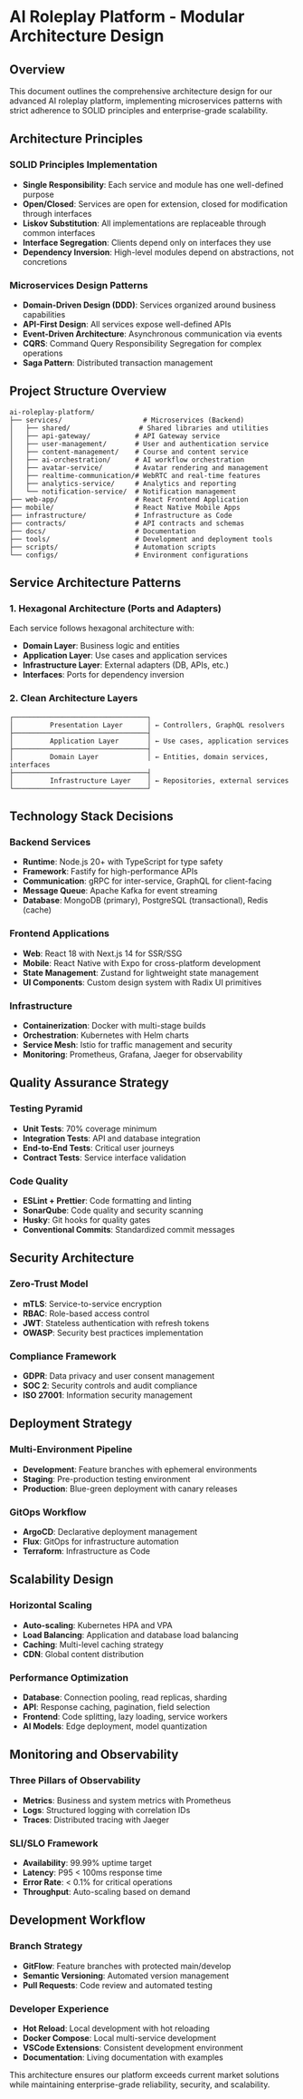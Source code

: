 # AI Roleplay Platform - Modular Architecture Design

## Overview

This document outlines the comprehensive architecture design for our advanced AI roleplay platform, implementing microservices patterns with strict adherence to SOLID principles and enterprise-grade scalability.

## Architecture Principles

### SOLID Principles Implementation
- **Single Responsibility**: Each service and module has one well-defined purpose
- **Open/Closed**: Services are open for extension, closed for modification through interfaces
- **Liskov Substitution**: All implementations are replaceable through common interfaces
- **Interface Segregation**: Clients depend only on interfaces they use
- **Dependency Inversion**: High-level modules depend on abstractions, not concretions

### Microservices Design Patterns
- **Domain-Driven Design (DDD)**: Services organized around business capabilities
- **API-First Design**: All services expose well-defined APIs
- **Event-Driven Architecture**: Asynchronous communication via events
- **CQRS**: Command Query Responsibility Segregation for complex operations
- **Saga Pattern**: Distributed transaction management

## Project Structure Overview

```
ai-roleplay-platform/
├── services/                    # Microservices (Backend)
│   ├── shared/                 # Shared libraries and utilities
│   ├── api-gateway/           # API Gateway service
│   ├── user-management/       # User and authentication service
│   ├── content-management/    # Course and content service
│   ├── ai-orchestration/      # AI workflow orchestration
│   ├── avatar-service/        # Avatar rendering and management
│   ├── realtime-communication/# WebRTC and real-time features
│   ├── analytics-service/     # Analytics and reporting
│   └── notification-service/  # Notification management
├── web-app/                   # React Frontend Application
├── mobile/                    # React Native Mobile Apps
├── infrastructure/            # Infrastructure as Code
├── contracts/                 # API contracts and schemas
├── docs/                      # Documentation
├── tools/                     # Development and deployment tools
├── scripts/                   # Automation scripts
└── configs/                   # Environment configurations
```

## Service Architecture Patterns

### 1. Hexagonal Architecture (Ports and Adapters)
Each service follows hexagonal architecture with:
- **Domain Layer**: Business logic and entities
- **Application Layer**: Use cases and application services
- **Infrastructure Layer**: External adapters (DB, APIs, etc.)
- **Interfaces**: Ports for dependency inversion

### 2. Clean Architecture Layers
```
┌─────────────────────────────────┐
│         Presentation Layer      │ ← Controllers, GraphQL resolvers
├─────────────────────────────────┤
│         Application Layer       │ ← Use cases, application services
├─────────────────────────────────┤
│         Domain Layer            │ ← Entities, domain services, interfaces
├─────────────────────────────────┤
│         Infrastructure Layer    │ ← Repositories, external services
└─────────────────────────────────┘
```

## Technology Stack Decisions

### Backend Services
- **Runtime**: Node.js 20+ with TypeScript for type safety
- **Framework**: Fastify for high-performance APIs
- **Communication**: gRPC for inter-service, GraphQL for client-facing
- **Message Queue**: Apache Kafka for event streaming
- **Database**: MongoDB (primary), PostgreSQL (transactional), Redis (cache)

### Frontend Applications
- **Web**: React 18 with Next.js 14 for SSR/SSG
- **Mobile**: React Native with Expo for cross-platform development
- **State Management**: Zustand for lightweight state management
- **UI Components**: Custom design system with Radix UI primitives

### Infrastructure
- **Containerization**: Docker with multi-stage builds
- **Orchestration**: Kubernetes with Helm charts
- **Service Mesh**: Istio for traffic management and security
- **Monitoring**: Prometheus, Grafana, Jaeger for observability

## Quality Assurance Strategy

### Testing Pyramid
- **Unit Tests**: 70% coverage minimum
- **Integration Tests**: API and database integration
- **End-to-End Tests**: Critical user journeys
- **Contract Tests**: Service interface validation

### Code Quality
- **ESLint + Prettier**: Code formatting and linting
- **SonarQube**: Code quality and security scanning
- **Husky**: Git hooks for quality gates
- **Conventional Commits**: Standardized commit messages

## Security Architecture

### Zero-Trust Model
- **mTLS**: Service-to-service encryption
- **RBAC**: Role-based access control
- **JWT**: Stateless authentication with refresh tokens
- **OWASP**: Security best practices implementation

### Compliance Framework
- **GDPR**: Data privacy and user consent management
- **SOC 2**: Security controls and audit compliance
- **ISO 27001**: Information security management

## Deployment Strategy

### Multi-Environment Pipeline
- **Development**: Feature branches with ephemeral environments
- **Staging**: Pre-production testing environment
- **Production**: Blue-green deployment with canary releases

### GitOps Workflow
- **ArgoCD**: Declarative deployment management
- **Flux**: GitOps for infrastructure automation
- **Terraform**: Infrastructure as Code

## Scalability Design

### Horizontal Scaling
- **Auto-scaling**: Kubernetes HPA and VPA
- **Load Balancing**: Application and database load balancing
- **Caching**: Multi-level caching strategy
- **CDN**: Global content distribution

### Performance Optimization
- **Database**: Connection pooling, read replicas, sharding
- **API**: Response caching, pagination, field selection
- **Frontend**: Code splitting, lazy loading, service workers
- **AI Models**: Edge deployment, model quantization

## Monitoring and Observability

### Three Pillars of Observability
- **Metrics**: Business and system metrics with Prometheus
- **Logs**: Structured logging with correlation IDs
- **Traces**: Distributed tracing with Jaeger

### SLI/SLO Framework
- **Availability**: 99.99% uptime target
- **Latency**: P95 < 100ms response time
- **Error Rate**: < 0.1% for critical operations
- **Throughput**: Auto-scaling based on demand

## Development Workflow

### Branch Strategy
- **GitFlow**: Feature branches with protected main/develop
- **Semantic Versioning**: Automated version management
- **Pull Requests**: Code review and automated testing

### Developer Experience
- **Hot Reload**: Local development with hot reloading
- **Docker Compose**: Local multi-service development
- **VSCode Extensions**: Consistent development environment
- **Documentation**: Living documentation with examples

This architecture ensures our platform exceeds current market solutions while maintaining enterprise-grade reliability, security, and scalability.